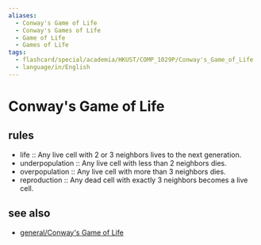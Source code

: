 ```yaml
---
aliases:
  - Conway's Game of Life
  - Conway's Games of Life
  - Game of Life
  - Games of Life
tags:
  - flashcard/special/academia/HKUST/COMP_1029P/Conway's_Game_of_Life
  - language/in/English
---
```


# Conway's Game of Life

## rules

- life :: Any live cell with 2 or 3 neighbors lives to the next generation. <!--SR:!2024-04-22,61,310-->
- underpopulation :: Any live cell with less than 2 neighbors dies. <!--SR:!2024-04-08,50,310-->
- overpopulation :: Any live cell with more than 3 neighbors dies. <!--SR:!2024-04-18,58,310-->
- reproduction :: Any dead cell with exactly 3 neighbors becomes a live cell. <!--SR:!2024-02-22,17,290-->

## see also

- [general/Conway's Game of Life](../../../../general/Conway's%20Game%20of%20Life.md)
